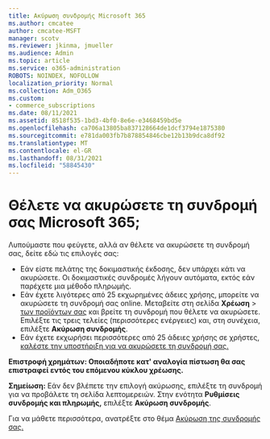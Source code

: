 ```yaml
---
title: Ακύρωση συνδρομής Microsoft 365
ms.author: cmcatee
author: cmcatee-MSFT
manager: scotv
ms.reviewer: jkinma, jmueller
ms.audience: Admin
ms.topic: article
ms.service: o365-administration
ROBOTS: NOINDEX, NOFOLLOW
localization_priority: Normal
ms.collection: Adm_O365
ms.custom:
- commerce_subscriptions
ms.date: 08/11/2021
ms.assetid: 8518f535-1bd3-4bf0-8e6e-e3468459bd5e
ms.openlocfilehash: ca706a13805ba837128664de1dcf3794e1875380
ms.sourcegitcommit: e781da003fb7b878854846cbe12b13b9dca8df92
ms.translationtype: MT
ms.contentlocale: el-GR
ms.lasthandoff: 08/31/2021
ms.locfileid: "58845430"
---
```

# <a name="canceling-your-microsoft-365-subscription"></a>Θέλετε να ακυρώσετε τη συνδρομή σας Microsoft 365;

Λυπούμαστε που φεύγετε, αλλά αν θέλετε να ακυρώσετε τη συνδρομή σας, δείτε εδώ τις επιλογές σας:
  
- Εάν είστε πελάτης της δοκιμαστικής έκδοσης, δεν υπάρχει κάτι να ακυρώσετε. Οι δοκιμαστικές συνδρομές λήγουν αυτόματα, εκτός εάν παρέχετε μια μέθοδο πληρωμής.
- Εάν έχετε λιγότερες από 25 εκχωρημένες άδειες χρήσης, μπορείτε να ακυρώσετε τη συνδρομή σας online. Μεταβείτε στη σελίδα **Χρέωση** \> [των προϊόντων σας](https://go.microsoft.com/fwlink/p/?linkid=842054) και βρείτε τη συνδρομή που θέλετε να ακυρώσετε. Επιλέξτε τις τρεις τελείες (περισσότερες ενέργειες) και, στη συνέχεια, επιλέξτε **Ακύρωση συνδρομής**.
- Εάν έχετε εκχωρήσει περισσότερες από 25 άδειες χρήσης σε χρήστες, [καλέστε την υποστήριξη για να ακυρώσετε τη συνδρομή σας.](https://go.microsoft.com/fwlink/p/?linkid=518322)

**Επιστροφή χρημάτων: Οποιαδήποτε κατ' αναλογία πίστωση θα σας επιστραφεί εντός του επόμενου κύκλου χρέωσης.**

**Σημείωση:** Εάν δεν βλέπετε την επιλογή ακύρωσης, επιλέξτε τη συνδρομή για να προβάλετε τη σελίδα λεπτομερειών. Στην ενότητα **Ρυθμίσεις συνδρομής και πληρωμής,** επιλέξτε **Ακύρωση συνδρομής**.

Για να μάθετε περισσότερα, ανατρέξτε στο θέμα [Ακύρωση της συνδρομής σας.](https://docs.microsoft.com/microsoft-365/commerce/subscriptions/cancel-your-subscription)